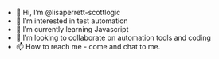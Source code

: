 - 👋 Hi, I’m @lisaperrett-scottlogic
- 👀 I’m interested in test automation
- 🌱 I’m currently learning Javascript
- 💞️ I’m looking to collaborate on automation tools and coding
- 📫 How to reach me - come and chat to me.

<!---
lisaperrett-scottlogic/lisaperrett-scottlogic is a ✨ special ✨ repository because its `README.md` (this file) appears on your GitHub profile.
You can click the Preview link to take a look at your changes.
--->
